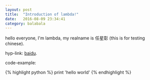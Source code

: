 ```yaml
---
layout: post
title:  "Introduction of lambda!"
date:   2016-08-09 23:34:41
category: balabala
---
```


hello everyone, I'm lambda, my realname is 任星彰 (this is for testing chinese).

hyp-link: [baidu][baidu].

code-example:

{% highlight python %}
print 'hello world'
{% endhighlight %}

[baidu]: https://baidu.com
